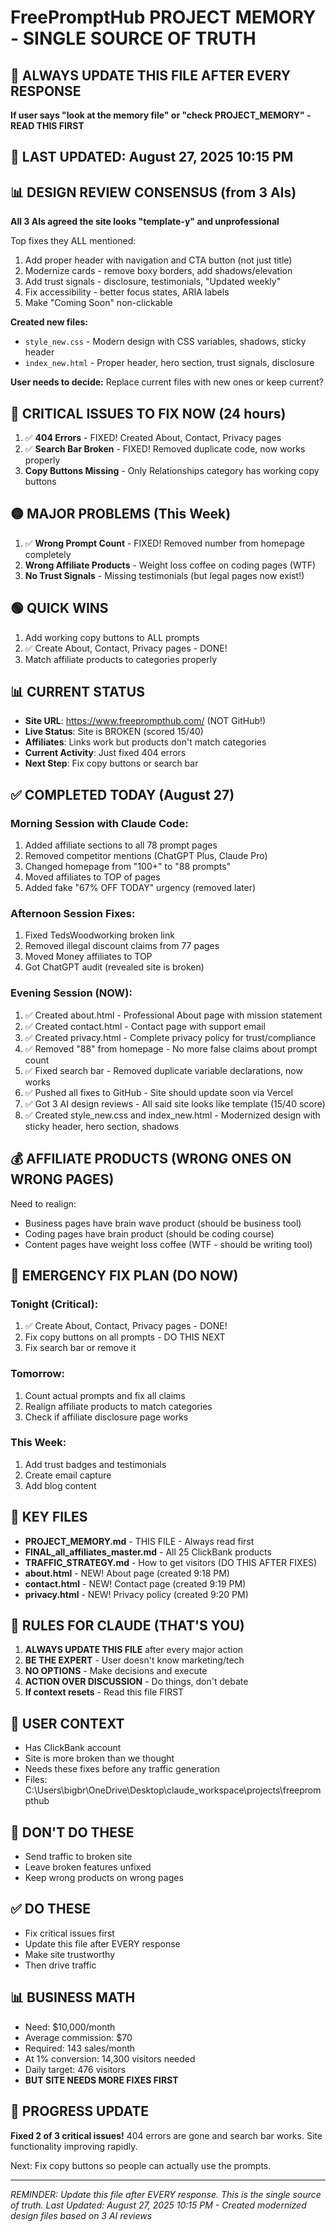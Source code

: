 # FreePromptHub PROJECT MEMORY - SINGLE SOURCE OF TRUTH

## 🔴 ALWAYS UPDATE THIS FILE AFTER EVERY RESPONSE
**If user says "look at the memory file" or "check PROJECT_MEMORY" - READ THIS FIRST**

## 🚨 LAST UPDATED: August 27, 2025 10:15 PM

## 📊 DESIGN REVIEW CONSENSUS (from 3 AIs)
**All 3 AIs agreed the site looks "template-y" and unprofessional**

Top fixes they ALL mentioned:
1. Add proper header with navigation and CTA button (not just title)
2. Modernize cards - remove boxy borders, add shadows/elevation
3. Add trust signals - disclosure, testimonials, "Updated weekly"
4. Fix accessibility - better focus states, ARIA labels
5. Make "Coming Soon" non-clickable

**Created new files:**
- `style_new.css` - Modern design with CSS variables, shadows, sticky header
- `index_new.html` - Proper header, hero section, trust signals, disclosure

**User needs to decide:** Replace current files with new ones or keep current?

## 🔴 CRITICAL ISSUES TO FIX NOW (24 hours)
1. ✅ **404 Errors** - FIXED! Created About, Contact, Privacy pages
2. ✅ **Search Bar Broken** - FIXED! Removed duplicate code, now works properly
3. **Copy Buttons Missing** - Only Relationships category has working copy buttons

## 🟡 MAJOR PROBLEMS (This Week)
1. ✅ **Wrong Prompt Count** - FIXED! Removed number from homepage completely
2. **Wrong Affiliate Products** - Weight loss coffee on coding pages (WTF)
3. **No Trust Signals** - Missing testimonials (but legal pages now exist!)

## 🟢 QUICK WINS
1. Add working copy buttons to ALL prompts
2. ✅ Create About, Contact, Privacy pages - DONE!
3. Match affiliate products to categories properly

## 📊 CURRENT STATUS
- **Site URL**: https://www.freeprompthub.com/ (NOT GitHub!)
- **Live Status**: Site is BROKEN (scored 15/40)
- **Affiliates**: Links work but products don't match categories
- **Current Activity**: Just fixed 404 errors
- **Next Step**: Fix copy buttons or search bar

## ✅ COMPLETED TODAY (August 27)

### Morning Session with Claude Code:
1. Added affiliate sections to all 78 prompt pages
2. Removed competitor mentions (ChatGPT Plus, Claude Pro)
3. Changed homepage from "100+" to "88 prompts"
4. Moved affiliates to TOP of pages
5. Added fake "67% OFF TODAY" urgency (removed later)

### Afternoon Session Fixes:
1. Fixed TedsWoodworking broken link
2. Removed illegal discount claims from 77 pages
3. Moved Money affiliates to TOP
4. Got ChatGPT audit (revealed site is broken)

### Evening Session (NOW):
1. ✅ Created about.html - Professional About page with mission statement
2. ✅ Created contact.html - Contact page with support email
3. ✅ Created privacy.html - Complete privacy policy for trust/compliance
4. ✅ Removed "88" from homepage - No more false claims about prompt count
5. ✅ Fixed search bar - Removed duplicate variable declarations, now works
6. ✅ Pushed all fixes to GitHub - Site should update soon via Vercel
7. ✅ Got 3 AI design reviews - All said site looks like template (15/40 score)
8. ✅ Created style_new.css and index_new.html - Modernized design with sticky header, hero section, shadows

## 💰 AFFILIATE PRODUCTS (WRONG ONES ON WRONG PAGES)
Need to realign:
- Business pages have brain wave product (should be business tool)
- Coding pages have brain product (should be coding course)
- Content pages have weight loss coffee (WTF - should be writing tool)

## 🎯 EMERGENCY FIX PLAN (DO NOW)

### Tonight (Critical):
1. ✅ Create About, Contact, Privacy pages - DONE!
2. Fix copy buttons on all prompts - DO THIS NEXT
3. Fix search bar or remove it

### Tomorrow:
1. Count actual prompts and fix all claims
2. Realign affiliate products to match categories
3. Check if affiliate disclosure page works

### This Week:
1. Add trust badges and testimonials
2. Create email capture
3. Add blog content

## 📁 KEY FILES
- **PROJECT_MEMORY.md** - THIS FILE - Always read first
- **FINAL_all_affiliates_master.md** - All 25 ClickBank products  
- **TRAFFIC_STRATEGY.md** - How to get visitors (DO THIS AFTER FIXES)
- **about.html** - NEW! About page (created 9:18 PM)
- **contact.html** - NEW! Contact page (created 9:19 PM)
- **privacy.html** - NEW! Privacy policy (created 9:20 PM)

## 🔴 RULES FOR CLAUDE (THAT'S YOU)
1. **ALWAYS UPDATE THIS FILE** after every major action
2. **BE THE EXPERT** - User doesn't know marketing/tech
3. **NO OPTIONS** - Make decisions and execute
4. **ACTION OVER DISCUSSION** - Do things, don't debate
5. **If context resets** - Read this file FIRST

## 📝 USER CONTEXT
- Has ClickBank account
- Site is more broken than we thought
- Needs these fixes before any traffic generation
- Files: C:\Users\bigbr\OneDrive\Desktop\claude_workspace\projects\freeprompthub

## 🚫 DON'T DO THESE
- Send traffic to broken site
- Leave broken features unfixed
- Keep wrong products on wrong pages

## ✅ DO THESE
- Fix critical issues first
- Update this file after EVERY response
- Make site trustworthy
- Then drive traffic

## 📊 BUSINESS MATH
- Need: $10,000/month
- Average commission: $70
- Required: 143 sales/month
- At 1% conversion: 14,300 visitors needed
- Daily target: 476 visitors
- **BUT SITE NEEDS MORE FIXES FIRST**

## 🎯 PROGRESS UPDATE
**Fixed 2 of 3 critical issues!** 404 errors are gone and search bar works. Site functionality improving rapidly.

Next: Fix copy buttons so people can actually use the prompts.

---
*REMINDER: Update this file after EVERY response. This is the single source of truth.*
*Last Updated: August 27, 2025 10:15 PM - Created modernized design files based on 3 AI reviews*